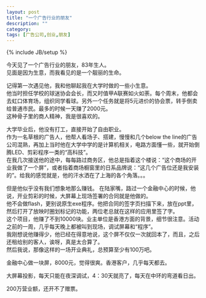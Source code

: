```yaml
---
layout: post
title: "一个广告行业的朋友"
description: ""
category: 
tags: [广告公司,创业,朋友]
---
```

{% include JB/setup %}

今天见了一个广告行业的朋友，83年生人。  
见面是因为生意，而我看见的是一个靓丽的生命。  

记得第一次遇见他，我和他聊起我在大学时做的一些小生意。  
他当时担任学校的球迷协会会长，而又时值甲A联赛如火如荼。每个周末，他都会去虹口体育场，组织同学看球。另外一个任务就是将5元进价的协会票，转手倒卖给普通市民。最多的时候一天赚了2000元。  
这种骨子里的商人精神，我是很喜欢的。

大学毕业后，他没有打工，直接开始了自由职业。  
作为一名草根的广告人，他帮人看场子、搭建，慢慢和几个below the line的广告公司混熟，再加上当时他在大学中学的是计算机相关，电路方面懂一些，就开始倒腾LED、剪彩程序一类的“高科技”。  
在我几次接送他的途中，每每路过商务区，他总是指着这个楼说：“这个商场的开业我做了一个屏”，或者指着商场橱窗里的日系品牌说：“这几个广告位还是我安装的”。给我的感觉就是，他的汗水洒在了上海的各个角落。。。  

但是他似乎没有我们想象地那么赚钱。
在陆家嘴，路过一个金融中心的时候，他说，开业剪彩的时候，大屏幕上现场签署的合同就是他做的。  
他不会做flash，更别说原生exe程序。他把合同的签字页扫描下来，放在ppt里，然后打开了放映时圈划标记的功能，两位老总就在这样的应用里签了字。  
这个项目，他赚了不到10000块。业主单位是香港方面的背景，细节很注意。活动之前的一周，几乎每天晚上都被叫到现场，调试屏幕和“程序”。  
我刚想说他赚得少，他已经在得意地说，这个屏不仅仅一次就回本了，而且，之后还租给别的客人，诶呀，真是太合算了。  
然后我说，那像这样的一场开业典礼，总预算至少有100万吧。  


金融中心做一块屏，8000元，觉得很爽。香港客户，几乎每天都去。

大屏幕投影，每天只能在夜深调试，4：30天就亮了，每天在中环的弯道看日出。

200万营业额，还开不了赠票。
